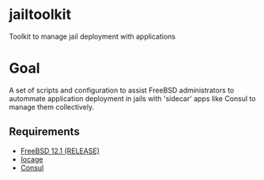 # jailtoolkit
Toolkit to manage jail deployment with applications

# Goal
A set of scripts and configuration to assist FreeBSD administrators to autommate application deployment in jails with 'sidecar' apps like Consul to manage them collectively.

## Requirements
- [FreeBSD 12.1 (RELEASE)](https://www.freebsd.org/where.html)
- [Iocage](https://github.com/iocage/iocage)
- [Consul](https://www.consul.io/)
